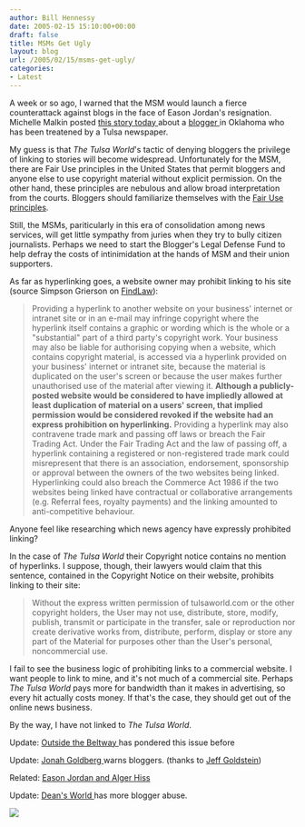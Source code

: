 ```yaml
---
author: Bill Hennessy
date: 2005-02-15 15:10:00+00:00
draft: false
title: MSMs Get Ugly
layout: blog
url: /2005/02/15/msms-get-ugly/
categories:
- Latest
---
```


A week or so ago, I warned that the MSM would launch a fierce counterattack against blogs in the face of Eason Jordan's resignation. Michelle Malkin posted [this story today ](https://michellemalkin.com/archives/001521.htm)about a [blogger ](https://www.batesline.com/archives/001274.html)in Oklahoma who has been treatened by a Tulsa newspaper.




My guess is that _The Tulsa World_'s tactic of denying bloggers the privilege of linking to stories will become widespread. Unfortunately for the MSM, there are Fair Use principles in the United States that permit bloggers and anyone else to use copyright material without explicit permission. On the other hand, these principles are nebulous and allow broad interpretation from the courts. Bloggers should familiarize themselves with the [Fair Use principles](https://fairuse.stanford.edu/Copyright_and_Fair_Use_Overview/chapter9/index.html).




Still, the MSMs, pariticularly in this era of consolidation among news services, will get little sympathy from juries when they try to bully citizen journalists. Perhaps we need to start the Blogger's Legal Defense Fund to help defray the costs of intinimidation at the hands of MSM and their union supporters.




As far as hyperlinking goes, a website owner may prohibit linking to his site (source Simpson Grierson on [FindLaw](https://www.findlaw.com/12international/countries/nz/articles/484.html)):




> 

> 
> Providing a hyperlink to another website on your business' internet or intranet site or in an e-mail may infringe copyright where the hyperlink itself contains a graphic or wording which is the whole or a "substantial" part of a third party's copyright work. Your business may also be liable for authorising copying when a website, which contains copyright material, is accessed via a hyperlink provided on your business' internet or intranet site, because the material is duplicated on the user's screen or because the user makes further unauthorised use of the material after viewing it. **Although a publicly-posted website would be considered to have impliedly allowed at least duplication of material on a users' screen, that implied permission would be considered revoked if the website had an express prohibition on hyperlinking.** Providing a hyperlink may also contravene trade mark and passing off laws or breach the Fair Trading Act. Under the Fair Trading Act and the law of passing off, a hyperlink containing a registered or non-registered trade mark could misrepresent that there is an association, endorsement, sponsorship or approval between the owners of the two websites being linked. Hyperlinking could also breach the Commerce Act 1986 if the two websites being linked have contractual or collaborative arrangements (e.g. Referral fees, royalty payments) and the linking amounted to anti-competitive behaviour.  

> 
> 




Anyone feel like researching which news agency have expressly prohibited linking?




In the case of _The Tulsa World_ their Copyright notice contains no mention of hyperlinks. I suppose, though, their lawyers would claim that this sentence, contained in the Copyright Notice on their website,  prohibits linking to their site:




> 

> 
> Without the express written permission of tulsaworld.com or the other copyright holders, the User may not use, distribute, store, modify, publish, transmit or participate in the transfer, sale or reproduction nor create derivative works from, distribute, perform, display or store any part of the Material for purposes other than the User's personal, noncommercial use.
> 
> 




I fail to see the business logic of prohibiting links to a commercial website. I want people to link to mine, and it's not much of a commercial site. Perhaps _The Tulsa World_ pays more for bandwidth than it makes in advertising, so every hit actually costs money. If that's the case, they should get out of the online news business.


By the way, I have not linked to _The Tulsa World_.


Update: [Outside the Beltway ](https://www.outsidethebeltway.com/archives/9264)has pondered this issue before




Update: [Jonah Goldberg ](https://www.nationalreview.com/thecorner/05_02_13_corner-archive.asp#056183)warns bloggers. (thanks to [Jeff Goldstein](https://www.celluloid-wisdom.com/pw/index.php?/weblog/entry/17940/))




Related: [Eason Jordan and Alger Hiss](https://blog.billhennessy.com/blogs/hennessys_view/archive/2005/02/11/1045.aspx)




Update: [Dean's World ](https://www.deanesmay.com/posts/1108583755.shtml)has more blogger abuse. 

![](https://blog.billhennessy.com/aggbug.aspx?PostID=1074)

